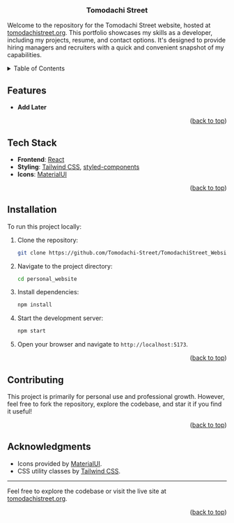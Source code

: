 <div id="top"></div>

<!-- PROJECT LOGO -->
<br />
<div align="center">
<h3 align="center">Tomodachi Street</h3>

</div>

Welcome to the repository for the Tomodachi Street website, hosted at [tomodachistreet.org](https://tomodachistreet.org/). This portfolio showcases my skills as a developer, including my projects, resume, and contact options. It's designed to provide hiring managers and recruiters with a quick and convenient snapshot of my capabilities.

<!-- TABLE OF CONTENTS -->
<details>
  <summary>Table of Contents</summary>
  <ol>
    <li>
      <a href="#features">Features</a>
    </li>
    <li>
      <a href="#tech-stack">Tech Stack</a>
    </li>
    <li><a href="#installation">Installation</a></li>
    <li><a href="#contributing">License</a></li>
    <li><a href="#acknowledgments">Acknowledgments</a></li>
  </ol>
</details>

<!-- Features -->
## Features

- **Add Later**

<p align="right">(<a href="#top">back to top</a>)</p>

<!-- Tech Stack -->
## Tech Stack

- **Frontend**: [React](https://reactjs.org/)
- **Styling**: [Tailwind CSS](https://tailwindcss.com/), [styled-components](https://styled-components.com/)
- **Icons**: [MaterialUI](https://mui.com/)

<p align="right">(<a href="#top">back to top</a>)</p>

<!-- Installation -->
## Installation

To run this project locally:

1. Clone the repository:
   ```bash
   git clone https://github.com/Tomodachi-Street/TomodachiStreet_Website.git
   ```

2. Navigate to the project directory:
   ```bash
   cd personal_website
   ```

3. Install dependencies:
   ```bash
   npm install
   ```

4. Start the development server:
   ```bash
   npm start
   ```

5. Open your browser and navigate to `http://localhost:5173`.

<p align="right">(<a href="#top">back to top</a>)</p>

<!-- CONTRIBUTING -->
## Contributing

This project is primarily for personal use and professional growth. However, feel free to fork the repository, explore the codebase, and star it if you find it useful!

<p align="right">(<a href="#top">back to top</a>)</p>

<!-- ACKNOWLEDGMENTS -->
## Acknowledgments

- Icons provided by [MaterialUI](https://mui.com/).
- CSS utility classes by [Tailwind CSS](https://tailwindcss.com/).

---

Feel free to explore the codebase or visit the live site at [tomodachistreet.org](https://tomodachistreet.org/).

<p align="right">(<a href="#top">back to top</a>)</p>
